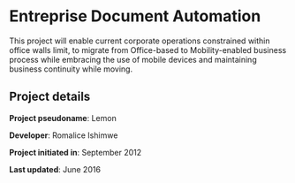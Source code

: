 # Entreprise Document Automation
This project will enable current corporate operations constrained within office walls limit, to migrate from Office-based to Mobility-enabled business process while embracing the use of mobile devices and maintaining business continuity while moving.

## Project details
**Project pseudoname**:  Lemon

**Developer**: Romalice Ishimwe

**Project initiated in**: September 2012

**Last updated**: June 2016
